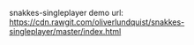 snakkes-singleplayer
demo url: https://cdn.rawgit.com/oliverlundquist/snakkes-singleplayer/master/index.html
